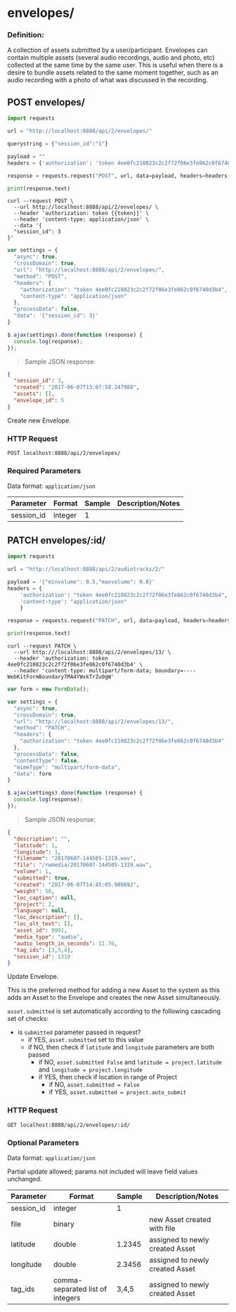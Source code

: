 # envelopes/

### Definition:
A collection of assets submitted by a user/participant. Envelopes can contain multiple assets (several audio recordings, audio and photo, etc) collected at the same time by the same user. This is useful when there is a desire to bundle assets related to the same moment together, such as an audio recording with a photo of what was discussed in the recording.

## POST envelopes/

```python
import requests

url = "http://localhost:8888/api/2/envelopes/"

querystring = {"session_id":"1"}

payload = ""
headers = {'authorization': 'token 4ee0fc210823c2c2f72f06e3fe862c0f6740d3b4'}

response = requests.request("POST", url, data=payload, headers=headers, params=querystring)

print(response.text)
```

```shell
curl --request POST \
  --url http://localhost:8888/api/2/envelopes/ \
  --header 'authorization: token {{token}}' \
  --header 'content-type: application/json' \
  --data '{
  "session_id": 3
}'
```

```javascript
var settings = {
  "async": true,
  "crossDomain": true,
  "url": "http://localhost:8888/api/2/envelopes/",
  "method": "POST",
  "headers": {
    "authorization": "token 4ee0fc210823c2c2f72f06e3fe862c0f6740d3b4",
    "content-type": "application/json"
  },
  "processData": false,
  "data": '{"session_id": 3}'
}

$.ajax(settings).done(function (response) {
  console.log(response);
});
```

> Sample JSON response:

```json
{
  "session_id": 3,
  "created": "2017-06-07T13:07:58.247988",
  "assets": [],
  "envelope_id": 5
}
```

Create new Envelope.

### HTTP Request

`POST localhost:8888/api/2/envelopes/`

### Required Parameters
Data format: `application/json`

Parameter | Format | Sample | Description/Notes
--------- | ------ | ------ | -----------------
session_id | integer | 1 |


## PATCH envelopes/:id/

```python
import requests

url = "http://localhost:8888/api/2/audiotracks/2/"

payload = '{"minvolume": 0.5,"maxvolume": 0.8}'
headers = {
    'authorization': "token 4ee0fc210823c2c2f72f06e3fe862c0f6740d3b4",
    'content-type': "application/json"
    }

response = requests.request("PATCH", url, data=payload, headers=headers)

print(response.text)
```

```shell
curl --request PATCH \
  --url http:///localhost:8888/api/2/envelopes/13/ \
  --header 'authorization: token 4ee0fc210823c2c2f72f06e3fe862c0f6740d3b4' \
  --header 'content-type: multipart/form-data; boundary=----WebKitFormBoundary7MA4YWxkTrZu0gW'
```

```javascript
var form = new FormData();

var settings = {
  "async": true,
  "crossDomain": true,
  "url": "http://localhost:8888/api/2/envelopes/13/",
  "method": "PATCH",
  "headers": {
    "authorization": "token 4ee0fc210823c2c2f72f06e3fe862c0f6740d3b4"
  },
  "processData": false,
  "contentType": false,
  "mimeType": "multipart/form-data",
  "data": form
}

$.ajax(settings).done(function (response) {
  console.log(response);
});
```

> Sample JSON response:

```json
{
  "description": "",
  "latitude": 1,
  "longitude": 1,
  "filename": "20170607-144505-1319.wav",
  "file": "/rwmedia/20170607-144505-1319.wav",
  "volume": 1,
  "submitted": true,
  "created": "2017-06-07T14:45:05.988692",
  "weight": 50,
  "loc_caption": null,
  "project": 2,
  "language": null,
  "loc_description": [],
  "loc_alt_text": [],
  "asset_id": 9991,
  "media_type": "audio",
  "audio_length_in_seconds": 11.76,
  "tag_ids": [3,5,4],
  "session_id": 1319
}
```

Update Envelope.

This is the preferred method for adding a new Asset to the system as this adds an Asset to the Envelope and creates the new Asset simultaneously.

`asset.submitted` is set automatically according to the following cascading set of checks:

* is `submitted` parameter passed in request?
    * if YES, `asset.submitted` set to this value
    * if NO, then check if `latitude` and `longitude` parameters are both passed
        * if NO, `asset.submitted False` and `latitude = project.latitude` and `longitude = project.longitude`
        * if YES, then check if location in range of Project
            * if NO, `asset.submitted = False`
            * if YES, `asset.submitted = project.auto_submit`

### HTTP Request

`GET localhost:8888/api/2/envelopes/:id/`

### Optional Parameters
Data format: `application/json`

Partial update allowed; params not included will leave field values unchanged.

Parameter | Format | Sample | Description/Notes
--------- | ------ | ------ | -----------------
session_id | integer | 1 |
file | binary |  | new Asset created with file
latitude | double | 1.2345 | assigned to newly created Asset
longitude | double | 2.3456 | assigned to newly created Asset
tag_ids | comma-separated list of integers | 3,4,5 | assigned to newly created Asset
